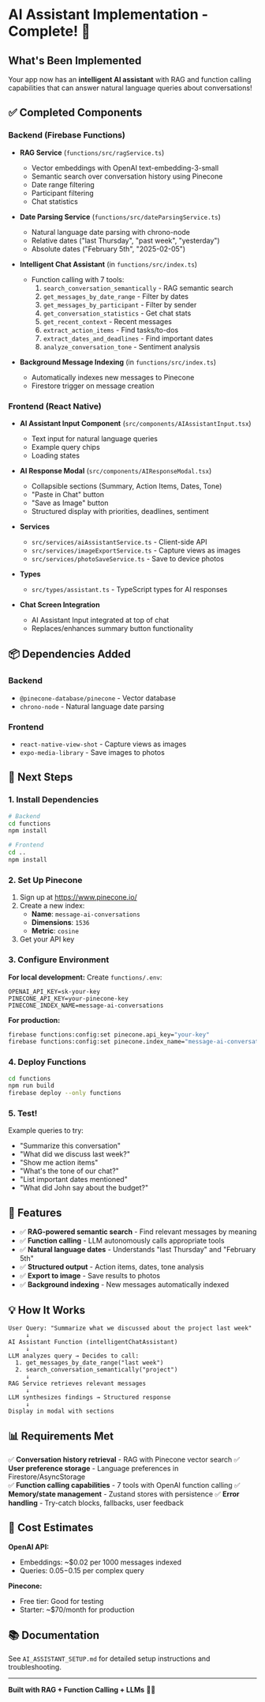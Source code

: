 # AI Assistant Implementation - Complete! 🎉

## What's Been Implemented

Your app now has an **intelligent AI assistant** with RAG and function calling capabilities that can answer natural language queries about conversations!

## ✅ Completed Components

### Backend (Firebase Functions)
- **RAG Service** (`functions/src/ragService.ts`)
  - Vector embeddings with OpenAI text-embedding-3-small
  - Semantic search over conversation history using Pinecone
  - Date range filtering
  - Participant filtering
  - Chat statistics

- **Date Parsing Service** (`functions/src/dateParsingService.ts`)
  - Natural language date parsing with chrono-node
  - Relative dates ("last Thursday", "past week", "yesterday")
  - Absolute dates ("February 5th", "2025-02-05")

- **Intelligent Chat Assistant** (in `functions/src/index.ts`)
  - Function calling with 7 tools:
    1. `search_conversation_semantically` - RAG semantic search
    2. `get_messages_by_date_range` - Filter by dates
    3. `get_messages_by_participant` - Filter by sender
    4. `get_conversation_statistics` - Get chat stats
    5. `get_recent_context` - Recent messages
    6. `extract_action_items` - Find tasks/to-dos
    7. `extract_dates_and_deadlines` - Find important dates
    8. `analyze_conversation_tone` - Sentiment analysis

- **Background Message Indexing** (in `functions/src/index.ts`)
  - Automatically indexes new messages to Pinecone
  - Firestore trigger on message creation

### Frontend (React Native)
- **AI Assistant Input Component** (`src/components/AIAssistantInput.tsx`)
  - Text input for natural language queries
  - Example query chips
  - Loading states

- **AI Response Modal** (`src/components/AIResponseModal.tsx`)
  - Collapsible sections (Summary, Action Items, Dates, Tone)
  - "Paste in Chat" button
  - "Save as Image" button
  - Structured display with priorities, deadlines, sentiment

- **Services**
  - `src/services/aiAssistantService.ts` - Client-side API
  - `src/services/imageExportService.ts` - Capture views as images
  - `src/services/photoSaveService.ts` - Save to device photos

- **Types**
  - `src/types/assistant.ts` - TypeScript types for AI responses

- **Chat Screen Integration**
  - AI Assistant Input integrated at top of chat
  - Replaces/enhances summary button functionality

## 📦 Dependencies Added

### Backend
- `@pinecone-database/pinecone` - Vector database
- `chrono-node` - Natural language date parsing

### Frontend
- `react-native-view-shot` - Capture views as images
- `expo-media-library` - Save images to photos

## 🚀 Next Steps

### 1. Install Dependencies

```bash
# Backend
cd functions
npm install

# Frontend
cd ..
npm install
```

### 2. Set Up Pinecone

1. Sign up at https://www.pinecone.io/
2. Create a new index:
   - **Name**: `message-ai-conversations`
   - **Dimensions**: `1536`
   - **Metric**: `cosine`
3. Get your API key

### 3. Configure Environment

**For local development:**
Create `functions/.env`:
```
OPENAI_API_KEY=sk-your-key
PINECONE_API_KEY=your-pinecone-key
PINECONE_INDEX_NAME=message-ai-conversations
```

**For production:**
```bash
firebase functions:config:set pinecone.api_key="your-key"
firebase functions:config:set pinecone.index_name="message-ai-conversations"
```

### 4. Deploy Functions

```bash
cd functions
npm run build
firebase deploy --only functions
```

### 5. Test!

Example queries to try:
- "Summarize this conversation"
- "What did we discuss last week?"
- "Show me action items"
- "What's the tone of our chat?"
- "List important dates mentioned"
- "What did John say about the budget?"

## 🎯 Features

- ✅ **RAG-powered semantic search** - Find relevant messages by meaning
- ✅ **Function calling** - LLM autonomously calls appropriate tools
- ✅ **Natural language dates** - Understands "last Thursday" and "February 5th"
- ✅ **Structured output** - Action items, dates, tone analysis
- ✅ **Export to image** - Save results to photos
- ✅ **Background indexing** - New messages automatically indexed

## 💡 How It Works

```
User Query: "Summarize what we discussed about the project last week"
     ↓
AI Assistant Function (intelligentChatAssistant)
     ↓
LLM analyzes query → Decides to call:
  1. get_messages_by_date_range("last week")
  2. search_conversation_semantically("project")
     ↓
RAG Service retrieves relevant messages
     ↓
LLM synthesizes findings → Structured response
     ↓
Display in modal with sections
```

## 📊 Requirements Met

✅ **Conversation history retrieval** - RAG with Pinecone vector search
✅ **User preference storage** - Language preferences in Firestore/AsyncStorage  
✅ **Function calling capabilities** - 7 tools with OpenAI function calling
✅ **Memory/state management** - Zustand stores with persistence
✅ **Error handling** - Try-catch blocks, fallbacks, user feedback

## 📝 Cost Estimates

**OpenAI API:**
- Embeddings: ~$0.02 per 1000 messages indexed
- Queries: $0.05-$0.15 per complex query

**Pinecone:**
- Free tier: Good for testing
- Starter: ~$70/month for production

## 📚 Documentation

See `AI_ASSISTANT_SETUP.md` for detailed setup instructions and troubleshooting.

---

**Built with RAG + Function Calling + LLMs** 🤖✨

